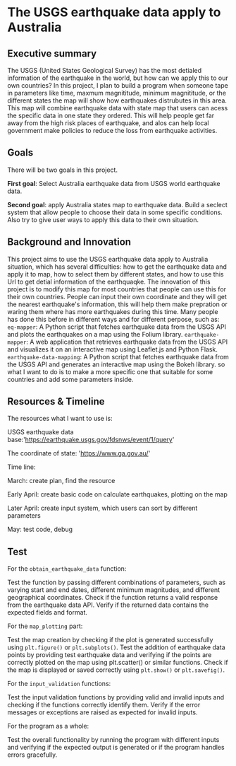 # The USGS earthquake data apply to Australia

## Executive summary

The USGS (United States Geological Survey) has the most detialed information of the earthquake in the world, but how can we apply this to our own countries? In this project, I plan to build a program when someone tape in parameters like time, maxmum magnititude, minimum magnititude, or the different states the map will show how earthquakes distrubutes in this area. This map will combine earthquake data with state map that users can acess the specific data in one state they ordered. This will help people get far away from the high risk places of earthquake, and alos can help local government make policies to reduce the loss from earthquake activities.

## Goals

There will be two goals in this project.

**First goal**: Select Australia earthquake data from USGS world earthquake data.

**Second goal**: apply Australia states map to earthquake data. Build a seclect system that allow people to choose their data in some specific conditions. Also try to give user ways to apply this data to their own situation.

## Background and Innovation  

This project aims to use the USGS earthquake data apply to Australia situation, which has several difficulties: how to get the earthquake data and apply it to map, how to select them by different states, and how to use this Url to get detial information of the earthquaqke.
The innovation of this project is to modify this map for most countries that people can use this for their own countries. People can input their own coordinate and they will get the nearest earthquake's information, this will help them make prepration or waring them where has more earthquakes during this time. 
Many people has done this before in different ways and for different perpose, such as:
`eq-mapper`: A Python script that fetches earthquake data from the USGS API and plots the earthquakes on a map using the Folium library.
`earthquake-mapper`: A web application that retrieves earthquake data from the USGS API and visualizes it on an interactive map using Leaflet.js and Python Flask.
`earthquake-data-mapping`: A Python script that fetches earthquake data from the USGS API and generates an interactive map using the Bokeh library.
so what I want to do is to make a more specific one that suitable for some countries and add some parameters inside.

## Resources & Timeline

The resources what I want to use is: 

USGS earthquake data base:'https://earthquake.usgs.gov/fdsnws/event/1/query'

The coordinate of state: 'https://www.ga.gov.au/'

Time line:

March: create plan, find the resource

Early April: create basic code on calculate earthquakes, plotting on the map

Later April: create input system, which users can sort by different parameters

May: test code, debug

## Test

For the `obtain_earthquake_data` function:

Test the function by passing different combinations of parameters, such as varying start and end dates, different minimum magnitudes, and different geographical coordinates.
Check if the function returns a valid response from the earthquake data API.
Verify if the returned data contains the expected fields and format.

For the `map_plotting` part:

Test the map creation by checking if the plot is generated successfully using `plt.figure()` or `plt.subplots()`.
Test the addition of earthquake data points by providing test earthquake data and verifying if the points are correctly plotted on the map using plt.scatter() or similar functions.
Check if the map is displayed or saved correctly using `plt.show()` or `plt.savefig()`.

For the `input_validation` functions:

Test the input validation functions by providing valid and invalid inputs and checking if the functions correctly identify them.
Verify if the error messages or exceptions are raised as expected for invalid inputs.

For the program as a whole:

Test the overall functionality by running the program with different inputs and verifying if the expected output is generated or if the program handles errors gracefully.

